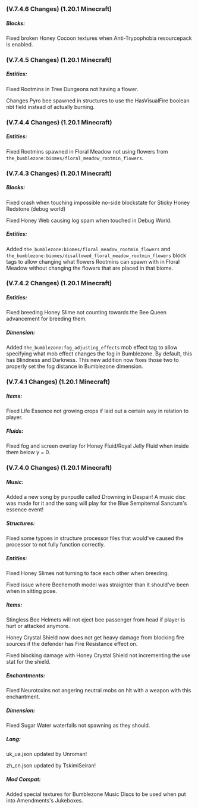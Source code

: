 ### **(V.7.4.6 Changes) (1.20.1 Minecraft)**

##### Blocks:
Fixed broken Honey Cocoon textures when Anti-Trypophobia resourcepack is enabled.


### **(V.7.4.5 Changes) (1.20.1 Minecraft)**

##### Entities:
Fixed Rootmins in Tree Dungeons not having a flower.

Changes Pyro bee spawned in structures to use the HasVisualFire boolean nbt field instead of actually burning.


### **(V.7.4.4 Changes) (1.20.1 Minecraft)**

##### Entities:
Fixed Rootmins spawned in Floral Meadow not using flowers from `the_bumblezone:biomes/floral_meadow_rootmin_flowers`.


### **(V.7.4.3 Changes) (1.20.1 Minecraft)**

##### Blocks:
Fixed crash when touching impossible no-side blockstate for Sticky Honey Redstone (debug world)

Fixed Honey Web causing log spam when touched in Debug World.

##### Entities:
Added `the_bumblezone:biomes/floral_meadow_rootmin_flowers` and `the_bumblezone:biomes/disallowed_floral_meadow_rootmin_flowers`
 block tags to allow changing what flowers Rootmins can spawn with in Floral Meadow without changing the flowers that are placed in that biome.


### **(V.7.4.2 Changes) (1.20.1 Minecraft)**

##### Entities:
Fixed breeding Honey Slime not counting towards the Bee Queen advancement for breeding them.

##### Dimension:
Added `the_bumblezone:fog_adjusting_effects` mob effect tag to allow specifying what mob effect changes the fog in Bumblezone.
 By default, this has Blindness and Darkness. This new addition now fixes those two to properly set the fog distance in Bumblezone dimension.


### **(V.7.4.1 Changes) (1.20.1 Minecraft)**

##### Items:
Fixed Life Essence not growing crops if laid out a certain way in relation to player.

##### Fluids:
Fixed fog and screen overlay for Honey Fluid/Royal Jelly Fluid when inside them below y = 0.


### **(V.7.4.0 Changes) (1.20.1 Minecraft)**

##### Music:
Added a new song by punpudle called Drowning in Despair!
 A music disc was made for it and the song will play for the Blue Sempiternal Sanctum's essence event!

##### Structures:
Fixed some typoes in structure processor files that would've caused the processor to not fully function correctly.

##### Entities:
Fixed Honey Slimes not turning to face each other when breeding.

Fixed issue where Beehemoth model was straighter than it should've been when in sitting pose.

##### Items:
Stingless Bee Helmets will not eject bee passenger from head if player is hurt or attacked anymore.

Honey Crystal Shield now does not get heavy damage from blocking fire sources if the defender has Fire Resistance effect on.

Fixed blocking damage with Honey Crystal Shield not incrementing the use stat for the shield.

##### Enchantments:
Fixed Neurotoxins not angering neutral mobs on hit with a weapon with this enchantment.

##### Dimension:
Fixed Sugar Water waterfalls not spawning as they should.

##### Lang:
uk_ua.json updated by Unroman!

zh_cn.json updated by TskimiSeiran!

##### Mod Compat:
Added special textures for Bumblezone Music Discs to be used when put into Amendments's Jukeboxes.
